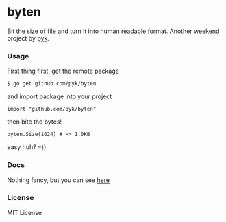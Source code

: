 byten
=====
Bit the size of file and turn it into human readable format. Another weekend project by [pyk](http://google.com/+bayualdiyansyah).

### Usage
First thing first, get the remote package
```
$ go get github.com/pyk/byten
```
and import package into your project
```
import "github.com/pyk/byten"
```
then bite the bytes!
```
byten.Size(1024) # => 1.0KB
```
easy huh? =))

### Docs

Nothing fancy, but you can see [here](https://sourcegraph.com/github.com/pyk/byten)

### License
MIT License